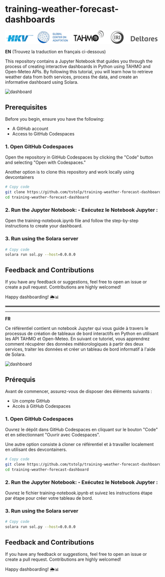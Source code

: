 # training-weather-forecast-dashboards

![alt text](data/images/partners.svg)

**EN** (Trouvez la traduction en français ci-dessous)

This repository contains a Jupyter Notebook that guides you through the process of creating interactive dashboards in Python using TAHMO and Open-Meteo APIs. By following this tutorial, you will learn how to retrieve weather data from both services, process the data, and create an informative dashboard using Solara.

![dashboard](https://github.com/tstolp/training-seasonal-forecasting/assets/33895313/d45b001d-8042-4523-846b-2770c6363548)

## Prerequisites
Before you begin, ensure you have the following:
- A GitHub account
- Access to GitHub Codespaces

### 1. Open GitHub Codespaces 

Open the repository in GitHub Codespaces by clicking the "Code" button and selecting "Open with Codespaces."

Another option is to clone this repository and work locally using devcontainers

```bash
# Copy code
git clone https://github.com/tstolp/training-weather-forecast-dashboards.git
cd training-weather-forecast-dashboard
```

### 2. Run the Jupyter Notebook: - Exécutez le Notebook Jupyter :
Open the training-notebook.ipynb file and follow the step-by-step instructions to create your dashboard.

### 3. Run using the Solara server

```bash
# Copy code
solara run sol.py --host=0.0.0.0
```

## Feedback and Contributions
If you have any feedback or suggestions, feel free to open an issue or create a pull request. Contributions are highly welcomed!

Happy dashboarding! 🌦️📊


<hr style="border:2px solid gray">

---

**FR** 

Ce référentiel contient un notebook Jupyter qui vous guide à travers le processus de création de tableaux de bord interactifs en Python en utilisant les API TAHMO et Open-Meteo. En suivant ce tutoriel, vous apprendrez comment récupérer des données météorologiques à partir des deux services, traiter les données et créer un tableau de bord informatif à l'aide de Solara.

![dashboard](https://github.com/tstolp/training-seasonal-forecasting/assets/33895313/d45b001d-8042-4523-846b-2770c6363548)

## Prérequis 

Avant de commencer, assurez-vous de disposer des éléments suivants :
- Un compte GitHub
- Accès à GitHub Codespaces

### 1. Open GitHub Codespaces 

Ouvrez le dépôt dans GitHub Codespaces en cliquant sur le bouton "Code" et en sélectionnant "Ouvrir avec Codespaces".

Une autre option consiste à cloner ce référentiel et à travailler localement en utilisant des devcontainers.

```bash
# Copy code
git clone https://github.com/tstolp/training-weather-forecast-dashboards.git
cd training-weather-forecast-dashboard
```

### 2. Run the Jupyter Notebook: - Exécutez le Notebook Jupyter :

Ouvrez le fichier training-notebook.ipynb et suivez les instructions étape par étape pour créer votre tableau de bord.

### 3. Run using the Solara server

```bash
# Copy code
solara run sol.py --host=0.0.0.0
```

## Feedback and Contributions
If you have any feedback or suggestions, feel free to open an issue or create a pull request. Contributions are highly welcomed!

Happy dashboarding! 🌦️📊